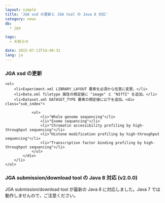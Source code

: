 ```yaml
---
layout: simple
title: 'JGA xsd の更新と JGA tool の Java 8 対応'
category: news
db:
  - jga

tags:
  - お知らせ

date: 2015-07-13T14:49:31
lang: ja
---
```


<h3>JGA xsd の更新</h3>
<div class="sub_index">

    <ol>
        <li>Experiment.xml LIBRARY_LAYOUT 要素を必須から任意に変更。</li>
        <li>Data.xml filetype 属性の規定値に "image" と "NIfTI" を追加。</li>
        <li>Dataset.xml DATASET_TYPE 要素の規定値に以下を追加。<div class="sub_index">

                <ul>
                    <li>"Whole genome sequencing"</li>
                    <li>"Exome sequencing"</li>
                    <li>"Chromatin accessibility profiling by high-throughput sequencing"</li>
                    <li>"Histone modification profiling by high-throughput sequencing"</li>
                    <li>"Transcription factor binding profiling by high-throughput sequencing"</li>
                </ul>
            </div>
        </li>
    </ol>
</div>

<h3>JGA submission/download tool の Java 8 対応 (v2.0.0)</h3>

<p>JGA submission/download tool が最新の Java 8 に対応しました。Java 7 では動作しませんので，ご注意ください。</p>
